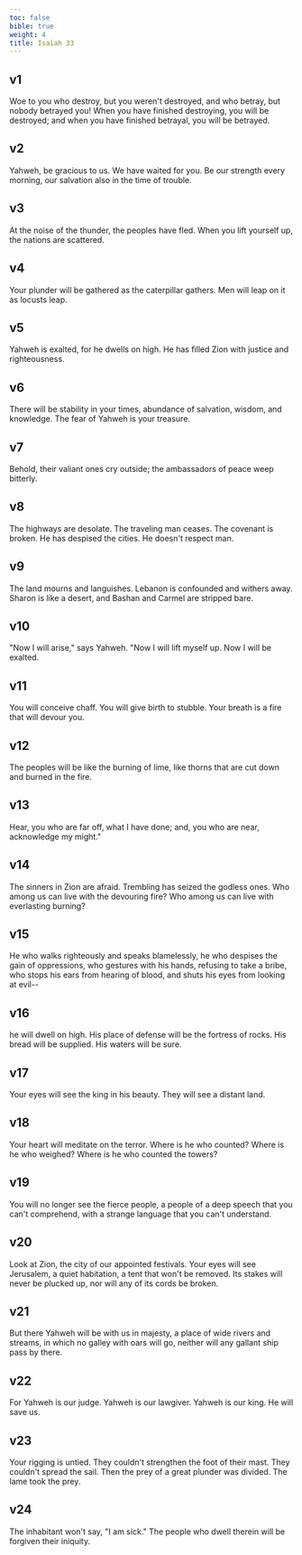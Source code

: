 ```yaml
---
toc: false
bible: true
weight: 4
title: Isaiah 33
---
```




## v1 
Woe to you who destroy, but you weren't destroyed, and who betray, but nobody betrayed you! When you have finished destroying, you will be destroyed; and when you have finished betrayal, you will be betrayed. 

## v2 
Yahweh, be gracious to us. We have waited for you. Be our strength every morning, our salvation also in the time of trouble. 

## v3 
At the noise of the thunder, the peoples have fled. When you lift yourself up, the nations are scattered. 

## v4 
Your plunder will be gathered as the caterpillar gathers. Men will leap on it as locusts leap. 

## v5 
Yahweh is exalted, for he dwells on high. He has filled Zion with justice and righteousness. 

## v6 
There will be stability in your times, abundance of salvation, wisdom, and knowledge. The fear of Yahweh is your treasure. 

## v7 
Behold, their valiant ones cry outside; the ambassadors of peace weep bitterly. 

## v8 
The highways are desolate. The traveling man ceases. The covenant is broken. He has despised the cities. He doesn't respect man. 

## v9 
The land mourns and languishes. Lebanon is confounded and withers away. Sharon is like a desert, and Bashan and Carmel are stripped bare. 

## v10 
"Now I will arise," says Yahweh. "Now I will lift myself up. Now I will be exalted. 

## v11 
You will conceive chaff. You will give birth to stubble. Your breath is a fire that will devour you. 

## v12 
The peoples will be like the burning of lime, like thorns that are cut down and burned in the fire. 

## v13 
Hear, you who are far off, what I have done; and, you who are near, acknowledge my might." 

## v14 
The sinners in Zion are afraid. Trembling has seized the godless ones. Who among us can live with the devouring fire? Who among us can live with everlasting burning? 

## v15 
He who walks righteously and speaks blamelessly, he who despises the gain of oppressions, who gestures with his hands, refusing to take a bribe, who stops his ears from hearing of blood, and shuts his eyes from looking at evil-- 

## v16 
he will dwell on high. His place of defense will be the fortress of rocks. His bread will be supplied. His waters will be sure. 

## v17 
Your eyes will see the king in his beauty. They will see a distant land. 

## v18 
Your heart will meditate on the terror. Where is he who counted? Where is he who weighed? Where is he who counted the towers? 

## v19 
You will no longer see the fierce people, a people of a deep speech that you can't comprehend, with a strange language that you can't understand. 

## v20 
Look at Zion, the city of our appointed festivals. Your eyes will see Jerusalem, a quiet habitation, a tent that won't be removed. Its stakes will never be plucked up, nor will any of its cords be broken. 

## v21 
But there Yahweh will be with us in majesty, a place of wide rivers and streams, in which no galley with oars will go, neither will any gallant ship pass by there. 

## v22 
For Yahweh is our judge. Yahweh is our lawgiver. Yahweh is our king. He will save us. 

## v23 
Your rigging is untied. They couldn't strengthen the foot of their mast. They couldn't spread the sail. Then the prey of a great plunder was divided. The lame took the prey. 

## v24 
The inhabitant won't say, "I am sick." The people who dwell therein will be forgiven their iniquity.
